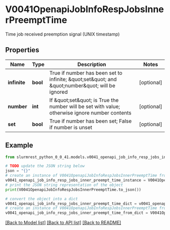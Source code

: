 # V0041OpenapiJobInfoRespJobsInnerPreemptTime

Time job received preemption signal (UNIX timestamp)

## Properties

Name | Type | Description | Notes
------------ | ------------- | ------------- | -------------
**infinite** | **bool** | True if number has been set to infinite; \&quot;set\&quot; and \&quot;number\&quot; will be ignored | [optional] 
**number** | **int** | If \&quot;set\&quot; is True the number will be set with value; otherwise ignore number contents | [optional] 
**set** | **bool** | True if number has been set; False if number is unset | [optional] 

## Example

```python
from slurmrest_python_0_0_41.models.v0041_openapi_job_info_resp_jobs_inner_preempt_time import V0041OpenapiJobInfoRespJobsInnerPreemptTime

# TODO update the JSON string below
json = "{}"
# create an instance of V0041OpenapiJobInfoRespJobsInnerPreemptTime from a JSON string
v0041_openapi_job_info_resp_jobs_inner_preempt_time_instance = V0041OpenapiJobInfoRespJobsInnerPreemptTime.from_json(json)
# print the JSON string representation of the object
print(V0041OpenapiJobInfoRespJobsInnerPreemptTime.to_json())

# convert the object into a dict
v0041_openapi_job_info_resp_jobs_inner_preempt_time_dict = v0041_openapi_job_info_resp_jobs_inner_preempt_time_instance.to_dict()
# create an instance of V0041OpenapiJobInfoRespJobsInnerPreemptTime from a dict
v0041_openapi_job_info_resp_jobs_inner_preempt_time_from_dict = V0041OpenapiJobInfoRespJobsInnerPreemptTime.from_dict(v0041_openapi_job_info_resp_jobs_inner_preempt_time_dict)
```
[[Back to Model list]](../README.md#documentation-for-models) [[Back to API list]](../README.md#documentation-for-api-endpoints) [[Back to README]](../README.md)


